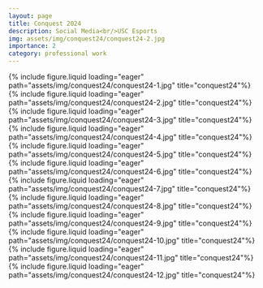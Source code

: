 ```yaml
---
layout: page
title: Conquest 2024
description: Social Media<br/>USC Esports
img: assets/img/conquest24/conquest24-2.jpg
importance: 2
category: professional work
---
```


<div class="row">
    <div class="col-sm mt-3 mt-md-0">
        {% include figure.liquid loading="eager" path="assets/img/conquest24/conquest24-1.jpg" title="conquest24"%}
    </div>
    <div class="col-sm mt-3 mt-md-0">
        {% include figure.liquid loading="eager" path="assets/img/conquest24/conquest24-2.jpg" title="conquest24"%}
    </div>
</div>
<div class="row">
    <div class="col-sm mt-3 mt-md-0">
        {% include figure.liquid loading="eager" path="assets/img/conquest24/conquest24-3.jpg" title="conquest24"%}
    </div>
    <div class="col-sm mt-3 mt-md-0">
        {% include figure.liquid loading="eager" path="assets/img/conquest24/conquest24-4.jpg" title="conquest24"%}
    </div>
</div>
<div class="row">
    <div class="col-sm mt-3 mt-md-0">
        {% include figure.liquid loading="eager" path="assets/img/conquest24/conquest24-5.jpg" title="conquest24"%}
    </div>
    <div class="col-sm mt-3 mt-md-0">
        {% include figure.liquid loading="eager" path="assets/img/conquest24/conquest24-6.jpg" title="conquest24"%}
    </div>
</div>
<div class="row">
    <div class="col-sm mt-3 mt-md-0">
        {% include figure.liquid loading="eager" path="assets/img/conquest24/conquest24-7.jpg" title="conquest24"%}
    </div>
    <div class="col-sm mt-3 mt-md-0">
        {% include figure.liquid loading="eager" path="assets/img/conquest24/conquest24-8.jpg" title="conquest24"%}
    </div>
</div>
<div class="row">
    <div class="col-sm mt-3 mt-md-0">
        {% include figure.liquid loading="eager" path="assets/img/conquest24/conquest24-9.jpg" title="conquest24"%}
    </div>
    <div class="col-sm mt-3 mt-md-0">
        {% include figure.liquid loading="eager" path="assets/img/conquest24/conquest24-10.jpg" title="conquest24"%}
    </div>
</div>
<div class="row">
    <div class="col-sm mt-3 mt-md-0">
        {% include figure.liquid loading="eager" path="assets/img/conquest24/conquest24-11.jpg" title="conquest24"%}
    </div>
    <div class="col-sm mt-3 mt-md-0">
        {% include figure.liquid loading="eager" path="assets/img/conquest24/conquest24-12.jpg" title="conquest24"%}
    </div>
</div>
